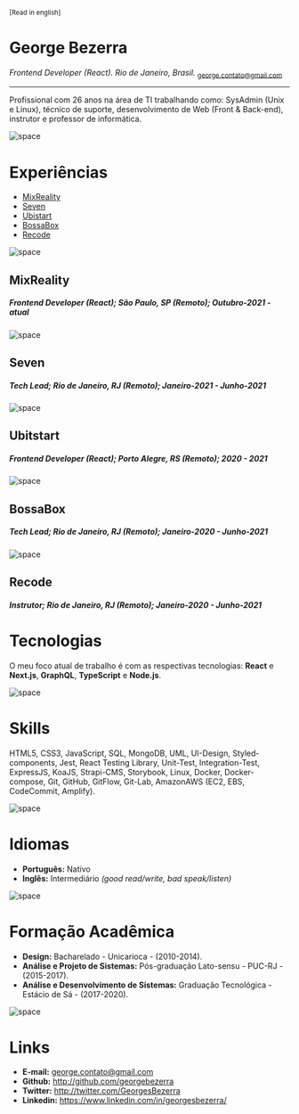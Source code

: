 <sup>

[Read in english]

</sup>

# George Bezerra
*Frontend Developer (React).*
*Rio de Janeiro, Brasil.*
<sub>george.contato@gmail.com</sub>

---

Profissional com 26 anos na área de TI trabalhando como:
SysAdmin (Unix e Linux), técnico de suporte, desenvolvimento de Web (Front & Back-end), instrutor e professor de informática.

![space](https://user-images.githubusercontent.com/3277185/99425971-50e77c80-28e2-11eb-8a59-890fcc2749e6.png)

# Experiências
* [MixReality](#mixreality)
* [Seven](#seven)
* [Ubistart](#ubistart)
* [BossaBox](#bossabox)
* [Recode](#recode)

![space](https://user-images.githubusercontent.com/3277185/99425971-50e77c80-28e2-11eb-8a59-890fcc2749e6.png)

## MixReality
##### Frontend Developer (React); São Paulo, SP (Remoto); Outubro-2021 - _atual_

![space](https://user-images.githubusercontent.com/3277185/99425971-50e77c80-28e2-11eb-8a59-890fcc2749e6.png)

## Seven
##### Tech Lead; Rio de Janeiro, RJ (Remoto); Janeiro-2021 - Junho-2021

![space](https://user-images.githubusercontent.com/3277185/99425971-50e77c80-28e2-11eb-8a59-890fcc2749e6.png)

## Ubitstart
##### Frontend Developer (React); Porto Alegre, RS (Remoto); 2020 - 2021

![space](https://user-images.githubusercontent.com/3277185/99425971-50e77c80-28e2-11eb-8a59-890fcc2749e6.png)

## BossaBox
##### Tech Lead; Rio de Janeiro, RJ (Remoto); Janeiro-2020 - Junho-2021

![space](https://user-images.githubusercontent.com/3277185/99425971-50e77c80-28e2-11eb-8a59-890fcc2749e6.png)

## Recode
##### Instrutor; Rio de Janeiro, RJ (Remoto); Janeiro-2020 - Junho-2021

# Tecnologias

O meu foco atual de trabalho é com as respectivas tecnologias:
**React** e **Next.js**, **GraphQL**, **TypeScript** e **Node.js**.

![space](https://user-images.githubusercontent.com/3277185/99425971-50e77c80-28e2-11eb-8a59-890fcc2749e6.png)

# Skills

HTML5, CSS3, JavaScript, SQL, MongoDB, UML, UI-Design, Styled-components, Jest,
React Testing Library, Unit-Test, Integration-Test, ExpressJS, KoaJS, Strapi-CMS, 
Storybook, Linux, Docker, Docker-compose, Git, GitHub, GitFlow, Git-Lab, AmazonAWS (EC2, EBS, CodeCommit, Amplify).

![space](https://user-images.githubusercontent.com/3277185/99425971-50e77c80-28e2-11eb-8a59-890fcc2749e6.png)

# Idiomas

- **Português:** Nativo
- **Inglês:** Intermediário *(good read/write, bad speak/listen)*

![space](https://user-images.githubusercontent.com/3277185/99425971-50e77c80-28e2-11eb-8a59-890fcc2749e6.png)

# Formação Acadêmica

- **Design:** Bacharelado - Unicarioca - (2010-2014).
- **Análise e Projeto de Sistemas:** Pós-graduação Lato-sensu - PUC-RJ - (2015-2017).
- **Análise e Desenvolvimento de Sistemas:** Graduação Tecnológica - Estácio de Sá - (2017-2020).

![space](https://user-images.githubusercontent.com/3277185/99425971-50e77c80-28e2-11eb-8a59-890fcc2749e6.png)

# Links

- **E-mail:** george.contato@gmail.com
- **Github:** http://github.com/georgebezerra
- **Twitter:** http://twitter.com/GeorgesBezerra
- **Linkedin:** https://www.linkedin.com/in/georgesbezerra/
